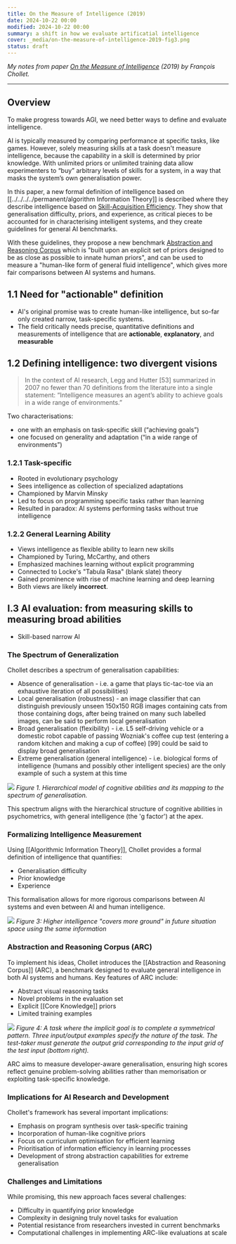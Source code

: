```yaml
---
title: On the Measure of Intelligence (2019)
date: 2024-10-22 00:00
modified: 2024-10-22 00:00
summary: a shift in how we evaluate artificatial intelligence
cover: _media/on-the-measure-of-intelligence-2019-fig3.png
status: draft
---
```


*My notes from paper [On the Measure of Intelligence](https://arxiv.org/abs/1911.01547) (2019) by François Chollet.*

---

## Overview

To make progress towards AGI, we need better ways to define and evaluate intelligence.

AI is typically measured by comparing performance at specific tasks, like games. However, solely measuring skills at a task doesn't measure intelligence, because the capability in a skill is determined by prior knowledge. With unlimited priors or unlimited training data allow experimenters to “buy” arbitrary levels of skills for a system, in a way that masks the system’s own generalisation power.

In this paper, a new formal definition of intelligence based on [[../../../../permanent/algorithm Information Theory]] is described where they describe intelligence based on [Skill-Acquisition Efficiency](../../../../permanent/Skill-acquisition%20Efficiency.md). They show that generalisation difficulty, priors, and experience, as
critical pieces to be accounted for in characterising intelligent systems, and they create guidelines for general AI benchmarks.

With these guidelines, they propose a new benchmark [Abstraction and Reasoning Corpus](../../../../permanent/abstraction-and-reasoning-corpus.md) which is "built upon an explicit set of priors designed to be as close as possible to innate human priors", and can be used to measure a "human-like form of general fluid intelligence", which gives more fair comparisons between AI systems and humans.

## 1.1 Need for "actionable" definition

* AI's original promise was to create human-like intelligence, but so-far only created narrow, task-specific systems.
* The field critically needs precise, quantitative definitions and measurements of intelligence that are **actionable**, **explanatory**, and **measurable**

## 1.2 Defining intelligence: two divergent visions

> In the context of AI research, Legg and Hutter [53] summarized in 2007 no fewer than 70 definitions from the literature into a single statement: “Intelligence measures an agent’s ability to achieve goals in a wide range of environments.”

Two characterisations:
* one with an emphasis on task-specific skill (“achieving goals”)
* one focused on generality and adaptation (“in a wide range of environments”)

### 1.2.1 Task-specific

* Rooted in evolutionary psychology
* Sees intelligence as collection of specialized adaptations
* Championed by Marvin Minsky
* Led to focus on programming specific tasks rather than learning
* Resulted in paradox: AI systems performing tasks without true intelligence

### 1.2.2 General Learning Ability

* Views intelligence as flexible ability to learn new skills
* Championed by Turing, McCarthy, and others
* Emphasized machines learning without explicit programming
* Connected to Locke's "Tabula Rasa" (blank slate) theory
* Gained prominence with rise of machine learning and deep learning
* Both views are likely **incorrect**.

## I.3 AI evaluation: from measuring skills to measuring broad abilities

* Skill-based narrow AI

### The Spectrum of Generalization

Chollet describes a spectrum of generalisation capabilities:

* Absence of generalisation - i.e. a game that plays tic-tac-toe via an exhaustive iteration of all possibilities)
* Local generalisation (robustness) - an image classifier that can distinguish previously unseen 150x150 RGB images containing cats from those containing dogs, after being trained on many such labelled images, can be said to perform local generalisation
* Broad generalisation (flexibility) - i.e. L5 self-driving vehicle or a domestic robot capable
of passing Wozniak's coffee cup test (entering a random kitchen and making a cup of
coffee) [99] could be said to display broad generalisation
* Extreme generalisation (general intelligence) - i.e. biological forms of intelligence (humans and possibly other intelligent species) are the only example of such a system at this time

![](../../../../_media/on-the-measure-of-intelligence-2019-fig-1.png)
*Figure 1. Hierarchical model of cognitive abilities and its mapping to the spectrum of generalisation.*

This spectrum aligns with the hierarchical structure of cognitive abilities in psychometrics, with general intelligence (the 'g factor') at the apex.

### Formalizing Intelligence Measurement

Using [[Algorithmic Information Theory]], Chollet provides a formal definition of intelligence that quantifies:

* Generalisation difficulty
* Prior knowledge
* Experience

This formalisation allows for more rigorous comparisons between AI systems and even between AI and human intelligence.

![](../../../../_media/on-the-measure-of-intelligence-2019-fig3.png)
*Figure 3: Higher intelligence "covers more ground" in future situation space using the same information*

### Abstraction and Reasoning Corpus (ARC)

To implement his ideas, Chollet introduces the [[Abstraction and Reasoning Corpus]] (ARC), a benchmark designed to evaluate general intelligence in both AI systems and humans. Key features of ARC include:

* Abstract visual reasoning tasks
* Novel problems in the evaluation set
* Explicit [[Core Knowledge]] priors
* Limited training examples

![](../../../../_media/on-the-measure-of-intelligence-2019-fig4.png)
*Figure 4: A task where the implicit goal is to complete a symmetrical pattern. Three input/output examples specify the nature of the
task. The test-taker must generate the output grid corresponding to the input grid of the test input (bottom right).*

ARC aims to measure developer-aware generalisation, ensuring high scores reflect genuine problem-solving abilities rather than memorisation or exploiting task-specific knowledge.

### Implications for AI Research and Development

Chollet's framework has several important implications:

* Emphasis on program synthesis over task-specific training
* Incorporation of human-like cognitive priors
* Focus on curriculum optimisation for efficient learning
* Prioritisation of information efficiency in learning processes
* Development of strong abstraction capabilities for extreme generalisation

### Challenges and Limitations

While promising, this new approach faces several challenges:

* Difficulty in quantifying prior knowledge
* Complexity in designing truly novel tasks for evaluation
* Potential resistance from researchers invested in current benchmarks
* Computational challenges in implementing ARC-like evaluations at scale
